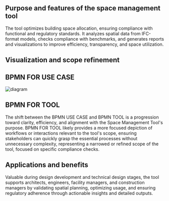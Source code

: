 ## Purpose and features of the space management tool
The tool optimizes building space allocation, ensuring compliance with functional and regulatory standards. It analyzes spatial data from IFC-format models, checks compliance with benchmarks, and generates reports and visualizations to improve efficiency, transparency, and space utilization.
## Visualization and scope refinement
## BPMN FOR USE CASE 
![diagram](https://github.com/user-attachments/assets/fee9b707-b160-4ce1-8003-27b01b9902d4)

## BPMN FOR TOOL

 
The shift between the BPMN USE CASE and BPMN TOOL is a progression toward clarity, efficiency, and alignment with the Space Management Tool's purpose. BPMN FOR TOOL likely provides a more focused depiction of workflows or interactions relevant to the tool's scope, ensuring stakeholders can quickly grasp the essential processes without unnecessary complexity, representing a narrowed or refined scope of the tool, focused on specific compliance checks.

## Applications and benefits
Valuable during design development and technical design stages, the tool supports architects, engineers, facility managers, and construction managers by validating spatial planning, optimizing usage, and ensuring regulatory adherence through actionable insights and detailed outputs.




